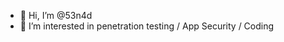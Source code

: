 - 👋 Hi, I’m @53n4d
- 👀 I’m interested in penetration testing / App Security / Coding

<!---
53n4d/53n4d is a ✨ special ✨ repository because its `README.md` (this file) appears on your GitHub profile.
You can click the Preview link to take a look at your changes.
--->
